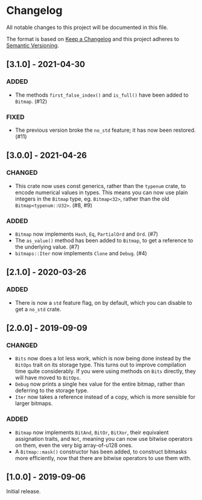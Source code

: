 # Changelog

All notable changes to this project will be documented in this file.

The format is based on [Keep a Changelog](http://keepachangelog.com/en/1.0.0/) and this project
adheres to [Semantic Versioning](http://semver.org/spec/v2.0.0.html).

## [3.1.0] - 2021-04-30

### ADDED

-   The methods `first_false_index()` and `is_full()` have been added to `Bitmap`. (#12)

### FIXED

-   The previous version broke the `no_std` feature; it has now been restored. (#11)

## [3.0.0] - 2021-04-26

### CHANGED

-   This crate now uses const generics, rather than the `typenum` crate, to encode numerical values
    in types. This means you can now use plain integers in the `Bitmap` type, eg. `Bitmap<32>`,
    rather than the old `Bitmap<typenum::U32>`. (#8, #9)

### ADDED

-   `Bitmap` now implements `Hash`, `Eq`, `PartialOrd` and `Ord`. (#7)
-   The `as_value()` method has been added to `Bitmap`, to get a reference to the underlying value.
    (#7)
-   `bitmaps::Iter` now implements `Clone` and `Debug`. (#4)

## [2.1.0] - 2020-03-26

### ADDED

-   There is now a `std` feature flag, on by default, which you can disable to get a `no_std` crate.

## [2.0.0] - 2019-09-09

### CHANGED

-   `Bits` now does a lot less work, which is now being done instead by the `BitOps` trait on its
    storage type. This turns out to improve compilation time quite considerably. If you were using
    methods on `Bits` directly, they will have moved to `BitOps`.
-   `Debug` now prints a single hex value for the entire bitmap, rather than deferring to the
    storage type.
-   `Iter` now takes a reference instead of a copy, which is more sensible for larger bitmaps.

### ADDED

-   `Bitmap` now implements `BitAnd`, `BitOr`, `BitXor`, their equivalent assignation traits, and
    `Not`, meaning you can now use bitwise operators on them, even the very big array-of-u128 ones.
-   A `Bitmap::mask()` constructor has been added, to construct bitmasks more efficiently, now that
    there are bitwise operators to use them with.

## [1.0.0] - 2019-09-06

Initial release.
